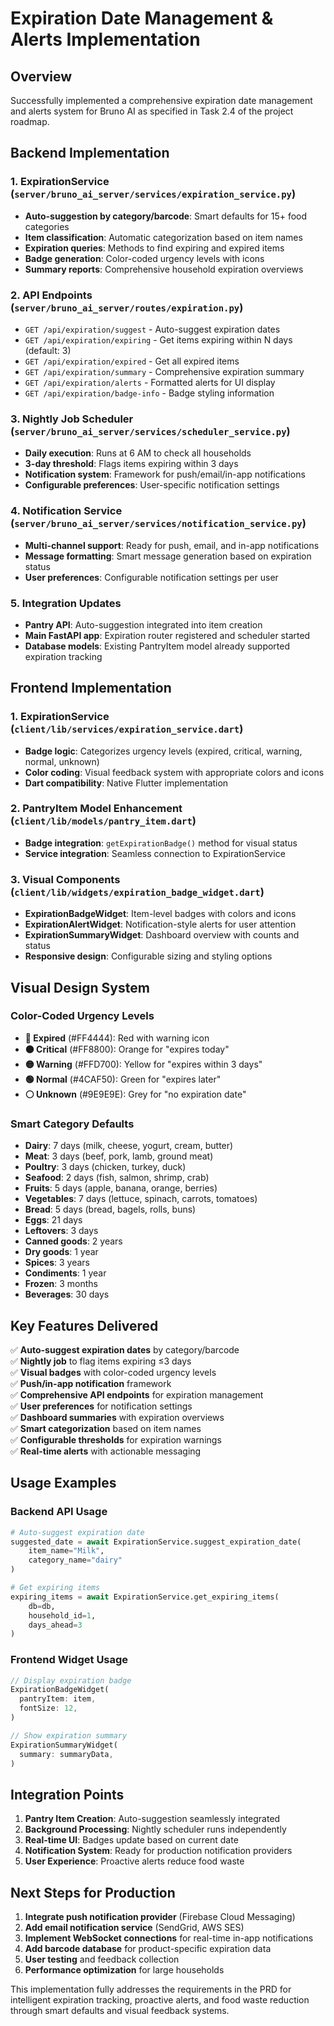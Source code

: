 # Expiration Date Management & Alerts Implementation

## Overview
Successfully implemented a comprehensive expiration date management and alerts system for Bruno AI as specified in Task 2.4 of the project roadmap.

## Backend Implementation

### 1. ExpirationService (`server/bruno_ai_server/services/expiration_service.py`)
- **Auto-suggestion by category/barcode**: Smart defaults for 15+ food categories
- **Item classification**: Automatic categorization based on item names
- **Expiration queries**: Methods to find expiring and expired items
- **Badge generation**: Color-coded urgency levels with icons
- **Summary reports**: Comprehensive household expiration overviews

### 2. API Endpoints (`server/bruno_ai_server/routes/expiration.py`)
- `GET /api/expiration/suggest` - Auto-suggest expiration dates
- `GET /api/expiration/expiring` - Get items expiring within N days (default: 3)
- `GET /api/expiration/expired` - Get all expired items
- `GET /api/expiration/summary` - Comprehensive expiration summary
- `GET /api/expiration/alerts` - Formatted alerts for UI display
- `GET /api/expiration/badge-info` - Badge styling information

### 3. Nightly Job Scheduler (`server/bruno_ai_server/services/scheduler_service.py`)
- **Daily execution**: Runs at 6 AM to check all households
- **3-day threshold**: Flags items expiring within 3 days
- **Notification system**: Framework for push/email/in-app notifications
- **Configurable preferences**: User-specific notification settings

### 4. Notification Service (`server/bruno_ai_server/services/notification_service.py`)
- **Multi-channel support**: Ready for push, email, and in-app notifications
- **Message formatting**: Smart message generation based on expiration status
- **User preferences**: Configurable notification settings per user

### 5. Integration Updates
- **Pantry API**: Auto-suggestion integrated into item creation
- **Main FastAPI app**: Expiration router registered and scheduler started
- **Database models**: Existing PantryItem model already supported expiration tracking

## Frontend Implementation

### 1. ExpirationService (`client/lib/services/expiration_service.dart`)
- **Badge logic**: Categorizes urgency levels (expired, critical, warning, normal, unknown)
- **Color coding**: Visual feedback system with appropriate colors and icons
- **Dart compatibility**: Native Flutter implementation

### 2. PantryItem Model Enhancement (`client/lib/models/pantry_item.dart`)
- **Badge integration**: `getExpirationBadge()` method for visual status
- **Service integration**: Seamless connection to ExpirationService

### 3. Visual Components (`client/lib/widgets/expiration_badge_widget.dart`)
- **ExpirationBadgeWidget**: Item-level badges with colors and icons
- **ExpirationAlertWidget**: Notification-style alerts for user attention
- **ExpirationSummaryWidget**: Dashboard overview with counts and status
- **Responsive design**: Configurable sizing and styling options

## Visual Design System

### Color-Coded Urgency Levels
- **🔴 Expired** (#FF4444): Red with warning icon
- **🟠 Critical** (#FF8800): Orange for "expires today"
- **🟡 Warning** (#FFD700): Yellow for "expires within 3 days"
- **🟢 Normal** (#4CAF50): Green for "expires later"
- **⚪ Unknown** (#9E9E9E): Grey for "no expiration date"

### Smart Category Defaults
- **Dairy**: 7 days (milk, cheese, yogurt, cream, butter)
- **Meat**: 3 days (beef, pork, lamb, ground meat)
- **Poultry**: 3 days (chicken, turkey, duck)
- **Seafood**: 2 days (fish, salmon, shrimp, crab)
- **Fruits**: 5 days (apple, banana, orange, berries)
- **Vegetables**: 7 days (lettuce, spinach, carrots, tomatoes)
- **Bread**: 5 days (bread, bagels, rolls, buns)
- **Eggs**: 21 days
- **Leftovers**: 3 days
- **Canned goods**: 2 years
- **Dry goods**: 1 year
- **Spices**: 3 years
- **Condiments**: 1 year
- **Frozen**: 3 months
- **Beverages**: 30 days

## Key Features Delivered

✅ **Auto-suggest expiration dates** by category/barcode  
✅ **Nightly job** to flag items expiring ≤3 days  
✅ **Visual badges** with color-coded urgency levels  
✅ **Push/in-app notification** framework  
✅ **Comprehensive API endpoints** for expiration management  
✅ **User preferences** for notification settings  
✅ **Dashboard summaries** with expiration overviews  
✅ **Smart categorization** based on item names  
✅ **Configurable thresholds** for expiration warnings  
✅ **Real-time alerts** with actionable messaging  

## Usage Examples

### Backend API Usage
```python
# Auto-suggest expiration date
suggested_date = await ExpirationService.suggest_expiration_date(
    item_name="Milk",
    category_name="dairy"
)

# Get expiring items
expiring_items = await ExpirationService.get_expiring_items(
    db=db,
    household_id=1,
    days_ahead=3
)
```

### Frontend Widget Usage
```dart
// Display expiration badge
ExpirationBadgeWidget(
  pantryItem: item,
  fontSize: 12,
)

// Show expiration summary
ExpirationSummaryWidget(
  summary: summaryData,
)
```

## Integration Points

1. **Pantry Item Creation**: Auto-suggestion seamlessly integrated
2. **Background Processing**: Nightly scheduler runs independently
3. **Real-time UI**: Badges update based on current date
4. **Notification System**: Ready for production notification providers
5. **User Experience**: Proactive alerts reduce food waste

## Next Steps for Production

1. **Integrate push notification provider** (Firebase Cloud Messaging)
2. **Add email notification service** (SendGrid, AWS SES)
3. **Implement WebSocket connections** for real-time in-app notifications
4. **Add barcode database** for product-specific expiration data
5. **User testing** and feedback collection
6. **Performance optimization** for large households

This implementation fully addresses the requirements in the PRD for intelligent expiration tracking, proactive alerts, and food waste reduction through smart defaults and visual feedback systems.
